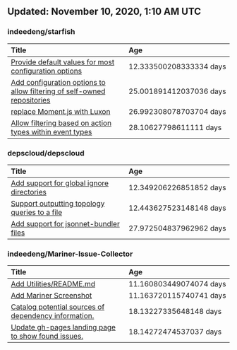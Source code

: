 ## Updated: November 10, 2020, 1:10 AM UTC


### indeedeng/starfish
|**Title**|**Age**|
|:----|:----|
|[Provide default values for most configuration options](https://github.com/indeedeng/starfish/issues/78)|12.333500208333334&nbsp;days|
|[Add configuration options to allow filtering of self-owned repositories](https://github.com/indeedeng/starfish/issues/65)|25.001891412037036&nbsp;days|
|[replace Moment.js with Luxon](https://github.com/indeedeng/starfish/issues/60)|26.992308078703704&nbsp;days|
|[Allow filtering based on action types within event types](https://github.com/indeedeng/starfish/issues/58)|28.10627798611111&nbsp;days|


### depscloud/depscloud
|**Title**|**Age**|
|:----|:----|
|[Add support for global ignore directories](https://github.com/depscloud/depscloud/issues/137)|12.349206226851852&nbsp;days|
|[Support outputting topology queries to a file](https://github.com/depscloud/depscloud/issues/135)|12.443627523148148&nbsp;days|
|[Add support for jsonnet-bundler files](https://github.com/depscloud/depscloud/issues/115)|27.972504837962962&nbsp;days|


### indeedeng/Mariner-Issue-Collector
|**Title**|**Age**|
|:----|:----|
|[Add Utilities/README.md](https://github.com/indeedeng/Mariner-Issue-Collector/issues/30)|11.160803449074074&nbsp;days|
|[Add Mariner Screenshot](https://github.com/indeedeng/Mariner-Issue-Collector/issues/29)|11.163720115740741&nbsp;days|
|[Catalog potential sources of dependency information.](https://github.com/indeedeng/Mariner-Issue-Collector/issues/19)|18.13227335648148&nbsp;days|
|[Update gh-pages landing page to show found issues.](https://github.com/indeedeng/Mariner-Issue-Collector/issues/15)|18.14272474537037&nbsp;days|